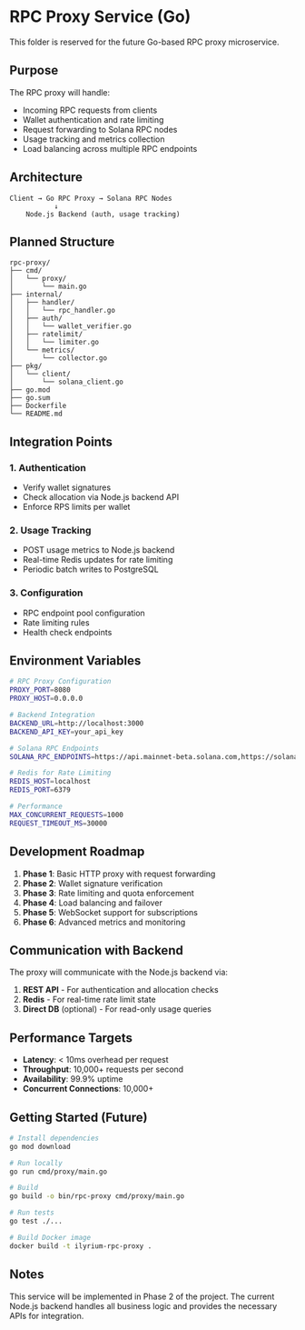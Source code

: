 # RPC Proxy Service (Go)

This folder is reserved for the future Go-based RPC proxy microservice.

## Purpose

The RPC proxy will handle:
- Incoming RPC requests from clients
- Wallet authentication and rate limiting
- Request forwarding to Solana RPC nodes
- Usage tracking and metrics collection
- Load balancing across multiple RPC endpoints

## Architecture

```
Client → Go RPC Proxy → Solana RPC Nodes
           ↓
    Node.js Backend (auth, usage tracking)
```

## Planned Structure

```
rpc-proxy/
├── cmd/
│   └── proxy/
│       └── main.go
├── internal/
│   ├── handler/
│   │   └── rpc_handler.go
│   ├── auth/
│   │   └── wallet_verifier.go
│   ├── ratelimit/
│   │   └── limiter.go
│   └── metrics/
│       └── collector.go
├── pkg/
│   └── client/
│       └── solana_client.go
├── go.mod
├── go.sum
├── Dockerfile
└── README.md
```

## Integration Points

### 1. Authentication
- Verify wallet signatures
- Check allocation via Node.js backend API
- Enforce RPS limits per wallet

### 2. Usage Tracking
- POST usage metrics to Node.js backend
- Real-time Redis updates for rate limiting
- Periodic batch writes to PostgreSQL

### 3. Configuration
- RPC endpoint pool configuration
- Rate limiting rules
- Health check endpoints

## Environment Variables

```bash
# RPC Proxy Configuration
PROXY_PORT=8080
PROXY_HOST=0.0.0.0

# Backend Integration
BACKEND_URL=http://localhost:3000
BACKEND_API_KEY=your_api_key

# Solana RPC Endpoints
SOLANA_RPC_ENDPOINTS=https://api.mainnet-beta.solana.com,https://solana-api.projectserum.com

# Redis for Rate Limiting
REDIS_HOST=localhost
REDIS_PORT=6379

# Performance
MAX_CONCURRENT_REQUESTS=1000
REQUEST_TIMEOUT_MS=30000
```

## Development Roadmap

1. **Phase 1**: Basic HTTP proxy with request forwarding
2. **Phase 2**: Wallet signature verification
3. **Phase 3**: Rate limiting and quota enforcement
4. **Phase 4**: Load balancing and failover
5. **Phase 5**: WebSocket support for subscriptions
6. **Phase 6**: Advanced metrics and monitoring

## Communication with Backend

The proxy will communicate with the Node.js backend via:

1. **REST API** - For authentication and allocation checks
2. **Redis** - For real-time rate limit state
3. **Direct DB** (optional) - For read-only usage queries

## Performance Targets

- **Latency**: < 10ms overhead per request
- **Throughput**: 10,000+ requests per second
- **Availability**: 99.9% uptime
- **Concurrent Connections**: 10,000+

## Getting Started (Future)

```bash
# Install dependencies
go mod download

# Run locally
go run cmd/proxy/main.go

# Build
go build -o bin/rpc-proxy cmd/proxy/main.go

# Run tests
go test ./...

# Build Docker image
docker build -t ilyrium-rpc-proxy .
```

## Notes

This service will be implemented in Phase 2 of the project. The current Node.js backend handles all business logic and provides the necessary APIs for integration.

